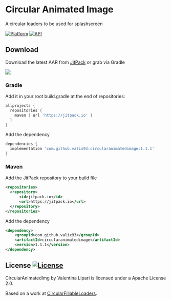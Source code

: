 Circular Animated Image
=======

A circular loaders to be used for splashscreen

[![Platform](https://img.shields.io/badge/platform-android-green.svg)](http://developer.android.com/index.html)
[![API](https://img.shields.io/badge/API-14%2B-brightgreen.svg?style=flat)](https://android-arsenal.com/api?level=18)

Download
--------

Download the latest AAR from [JitPack][1] or grab via Gradle

[![](https://jitpack.io/v/valix93/circularanimatedimage.svg)](https://jitpack.io/#valix93/circularanimatedimage)


### Gradle

Add it in your root build.gradle at the end of repositories:

```groovy
allprojects {
  repositories {
    maven { url 'https://jitpack.io' }
  }
}
```

Add the dependency

```groovy
dependencies {
  implementation 'com.github.valix93:circularanimatedimage:1.1.1'
}
  ```

### Maven

Add the JitPack repository to your build file

```xml
<repositories>
  <repository>
      <id>jitpack.io</id>
      <url>https://jitpack.io</url>
  </repository>
</repositories>
```
Add the dependency

```xml
<dependency>
    <groupId>com.github.valix93</groupId>
    <artifactId>circularanimatedimage</artifactId>
    <version>1.1.1</version>
</dependency>
```

License [![License](https://img.shields.io/badge/License-Apache%202.0-blue.svg)](https://opensource.org/licenses/Apache-2.0)
--------

CircularAnimatedImg by Valentina Lipari is licensed under a Apache License 2.0.

Based on a work at [CircularFillableLoaders][2].

 [1]: https://jitpack.io/#valix93/circularanimatedimage
 [2]:https://github.com/lopspower/CircularFillableLoaders
 
 
 


